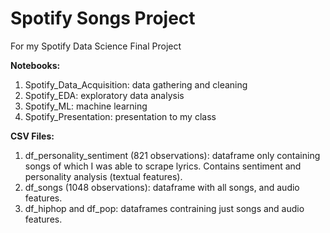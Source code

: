 # Spotify Songs Project
For my Spotify Data Science Final Project

**Notebooks:**
1. Spotify_Data_Acquisition: data gathering and cleaning
2. Spotify_EDA: exploratory data analysis
3. Spotify_ML: machine learning
4. Spotify_Presentation: presentation to my class

**CSV Files:**
1. df_personality_sentiment (821 observations): dataframe only containing songs of which I was able to scrape lyrics. Contains sentiment and personality analysis (textual features).
2. df_songs (1048 observations): dataframe with all songs, and audio features.
3. df_hiphop and df_pop: dataframes contraining just songs and audio features.
